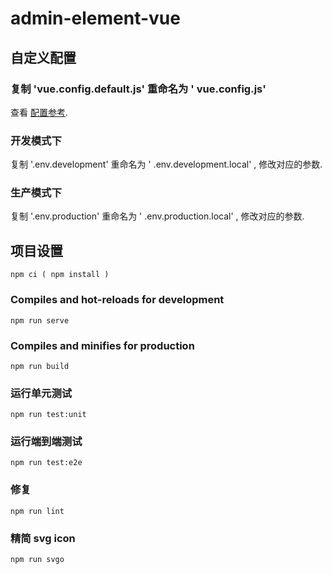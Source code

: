 # admin-element-vue

## 自定义配置

### 复制 'vue.config.default.js' 重命名为 ' vue.config.js'
查看 [配置参考](https://cli.vuejs.org/config/).

### 开发模式下
复制 '.env.development' 重命名为 ' .env.development.local' , 修改对应的参数.

### 生产模式下
复制 '.env.production' 重命名为 ' .env.production.local' , 修改对应的参数.

## 项目设置
```
npm ci ( npm install )
```

### Compiles and hot-reloads for development
```
npm run serve
```

### Compiles and minifies for production
```
npm run build
```

### 运行单元测试
```
npm run test:unit
```

### 运行端到端测试
```
npm run test:e2e
```

### 修复
```
npm run lint
```

### 精简 svg icon
```
npm run svgo
```
